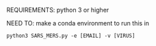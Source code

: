 REQUIREMENTS:
python 3 or higher

NEED TO:
make a conda environment to run this in

```python3 SARS_MERS.py -e [EMAIL] -v [VIRUS]```
